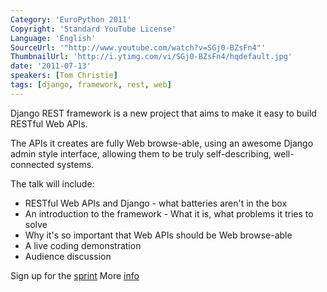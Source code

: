 ```yaml
---
Category: 'EuroPython 2011'
Copyright: 'Standard YouTube License'
Language: 'English'
SourceUrl: '"http://www.youtube.com/watch?v=SGj0-BZsFn4"'
ThumbnailUrl: 'http://i.ytimg.com/vi/SGj0-BZsFn4/hqdefault.jpg'
date: '2011-07-13'
speakers: [Tom Christie]
tags: [django, framework, rest, web]
---
```

Django REST framework is a new project that aims to make it easy to build
RESTful Web APIs.

The APIs it creates are fully Web browse-able, using an awesome Django admin
style interface, allowing them to be truly self-describing, well-connected
systems.

The talk will include:

  * RESTful Web APIs and Django - what batteries aren't in the box
  * An introduction to the framework - What it is, what problems it tries to solve
  * Why it's so important that Web APIs should be Web browse-able
  * A live coding demonstration
  * Audience discussion

Sign up for the [sprint](http://ep2011.europython.eu/p3/sprints/) More
[info](http://django-rest-framework.org)

